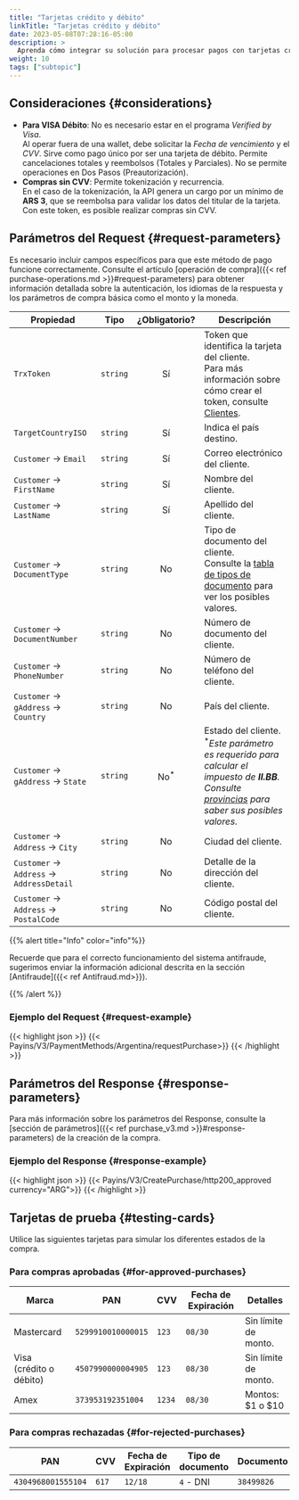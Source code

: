 ```yaml
---
title: "Tarjetas crédito y débito"
linkTitle: "Tarjetas crédito y débito"
date: 2023-05-08T07:28:16-05:00
description: >
  Aprenda cómo integrar su solución para procesar pagos con tarjetas crédito o débito.
weight: 10
tags: ["subtopic"]
---
```


## Consideraciones {#considerations}
* **Para VISA Débito**: No es necesario estar en el programa _Verified by Visa_.<br>Al operar fuera de una wallet, debe solicitar la _Fecha de vencimiento_ y el _CVV_. Sirve como pago único por ser una tarjeta de débito. Permite cancelaciones totales y reembolsos (Totales y Parciales). No se permite operaciones en Dos Pasos (Preautorización).
* **Compras sin CVV**: Permite tokenización y recurrencia.<br>En el caso de la tokenización, la API genera un cargo por un mínimo de **ARS 3**, que se reembolsa para validar los datos del titular de la tarjeta. Con este token, es posible realizar compras sin CVV.

## Parámetros del Request {#request-parameters}
Es necesario incluir campos específicos para que este método de pago funcione correctamente. Consulte el artículo [operación de compra]({{< ref purchase-operations.md >}}#request-parameters) para obtener información detallada sobre la autenticación, los idiomas de la respuesta y los parámetros de compra básica como el monto y la moneda.

| Propiedad | Tipo | ¿Obligatorio? | Descripción |
|---|:-:|:-:|---|
| `TrxToken` | `string` | Sí | Token que identifica la tarjeta del cliente.<br>Para más información sobre cómo crear el token, consulte [Clientes](/es/docs/purchase-workflow/customer-types.html). |
| `TargetCountryISO` | `string` | Sí | Indica el país destino. |
| `Customer` → `Email` | `string` | Sí | Correo electrónico del cliente. |
| `Customer` → `FirstName` | `string` | Sí | Nombre del cliente. |
| `Customer` → `LastName` | `string` | Sí | Apellido del cliente. |
| `Customer` → `DocumentType` | `string` | No | Tipo de documento del cliente.<br>Consulte la [tabla de tipos de documento](/es/docs/payment-methods/argentina.html#document-types) para ver los posibles valores. |
| `Customer` → `DocumentNumber` | `string` | No | Número de documento del cliente. |
| `Customer` → `PhoneNumber` | `string` | No | Número de teléfono del cliente. |
| `Customer` → `gAddress` → `Country` | `string` | No | País del cliente. |
| `Customer` → `gAddress` → `State` | `string` | No<sup>*</sup> | Estado del cliente.<br><sup>*</sup>_Este parámetro es requerido para calcular el impuesto de **II.BB**. Consulte [provincias](/es/docs/payment-methods/argentina.html#argentina-provinces) para saber sus posibles valores_. |
| `Customer` → `Address` → `City` | `string` | No | Ciudad del cliente. |
| `Customer` → `Address` → `AddressDetail` | `string` | No | Detalle de la dirección del cliente. |
| `Customer` → `Address` → `PostalCode` | `string` | No | Código postal del cliente. |

{{% alert title="Info" color="info"%}}

Recuerde que para el correcto funcionamiento del sistema antifraude, sugerimos enviar la información adicional descrita en la sección [Antifraude]({{< ref Antifraud.md>}}).

{{% /alert %}}


### Ejemplo del Request {#request-example}

{{< highlight json >}}
{{< Payins/V3/PaymentMethods/Argentina/requestPurchase>}}
{{< /highlight >}}
<!--{{< highlight json >}}
{{< Payins/V3/CreatePurchase/requestPurchase currency="ARG" isoCountry3="AR" docType="\"DocumentType\": \"DNI.AR\"" docNumber="24022330" isoCountry2="AR" city="BsAs">}}
{{< /highlight >}}*/-->

## Parámetros del Response {#response-parameters}
Para más información sobre los parámetros del Response, consulte la [sección de parámetros]({{< ref purchase_v3.md >}}#response-parameters) de la creación de la compra.

### Ejemplo del Response {#response-example}

{{< highlight json >}}
{{< Payins/V3/CreatePurchase/http200_approved currency="ARG">}}
{{< /highlight >}}

## Tarjetas de prueba {#testing-cards}
Utilice las siguientes tarjetas para simular los diferentes estados de la compra.

### Para compras aprobadas {#for-approved-purchases}

| Marca | PAN | CVV | Fecha de Expiración | Detalles |
|---|---|---|---|---|
| Mastercard | `5299910010000015` | `123` | `08/30` | Sin límite de monto. |
| Visa (crédito o débito) | `4507990000004905` | `123` | `08/30` | Sin límite de monto. |
| Amex | `373953192351004` | `1234` | `08/30` | Montos: $1 o $10 |

### Para compras rechazadas {#for-rejected-purchases}

| PAN | CVV | Fecha de Expiración | Tipo de documento | Documento |
|---|---|---|---|---|
| `4304968001555104` | `617` | `12/18` | `4` - DNI | `38499826` |